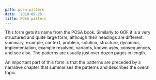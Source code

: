 ```yaml
---
path: posa-pattern
date: '2018-05-25'
title: POSA pattern
---
```

This form gets its name from the POSA book. Similarly to GOF it is a very structured and quite large form, although their headings are different: summary, example, context, problem, solution, structure, dynamics, implementation, example resolved, variants, known uses, consequences, and see also. The patterns are usually just over dozen pages in length. 

An important part of this form is that the patterns are preceded by a narrative chapter that summarises the patterns and describes the overall topic.
